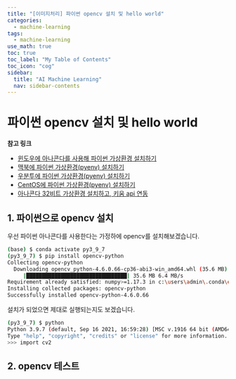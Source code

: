 ```yaml
---
title: "[이미지처리] 파이썬 opencv 설치 및 hello world" 
categories:
  - machine-learning
tags:
  - machine-learning
use_math: true
toc: true
toc_label: "My Table of Contents"
toc_icon: "cog"
sidebar:
  title: "AI Machine Learning"
  nav: sidebar-contents
---
```


# 파이썬 opencv 설치 및 hello world

**참고 링크**

* [윈도우에 아나콘다를 사용해 파이썬 가상환경 설치하기](https://losskatsu.github.io/programming/py-conda/)
* [맥북에 파이썬 가상환경(pyenv) 설치하기](https://losskatsu.github.io/it-infra/pyenv-osx/)
* [우분투에 파이썬 가상환경(pyenv) 설치하기](https://losskatsu.github.io/programming/pyenv/)
* [CentOS에 파이썬 가상환경(pyenv) 설치하기](https://losskatsu.github.io/it-infra/pyenv-centos6/)
* [아나콘다 32비트 가상환경 설치하고, 키움 api 연동](https://losskatsu.github.io/it-infra/conda32/)


## 1. 파이썬으로 opencv 설치

우선 파이썬 아나콘다를 사용한다는 가정하에 opencv를 설치해보겠습니다. 


```bash
(base) $ conda activate py3_9_7
(py3_9_7) $ pip install opencv-python
Collecting opencv-python
  Downloading opencv_python-4.6.0.66-cp36-abi3-win_amd64.whl (35.6 MB)
     |████████████████████████████████| 35.6 MB 6.4 MB/s
Requirement already satisfied: numpy>=1.17.3 in c:\users\admin\.conda\envs\py3_9_7\lib\site-packages (from opencv-python) (1.22.4)
Installing collected packages: opencv-python
Successfully installed opencv-python-4.6.0.66 
```

설치가 되었으면 제대로 실행되는지도 보겠습니다. 

```bash
(py3_9_7) $ python
Python 3.9.7 (default, Sep 16 2021, 16:59:28) [MSC v.1916 64 bit (AMD64)] :: Anaconda, Inc. on win32
Type "help", "copyright", "credits" or "license" for more information.
>>> import cv2
```

## 2. opencv 테스트

